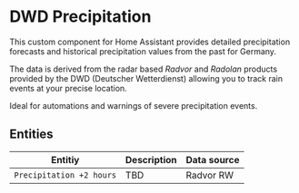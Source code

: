 # DWD Precipitation

This custom component for Home Assistant provides detailed precipitation forecasts and historical precipitation values from the past for Germany.


The data is derived from the radar based *Radvor* and *Radolan* products provided by the DWD (Deutscher Wetterdienst) allowing you to track rain events at your precise location. 

Ideal for automations and warnings of severe precipitation events.

## Entities

Entitiy | Description | Data source |
| ---- | ---- | ---- |
| `Precipitation +2 hours`| TBD | Radvor RW |


